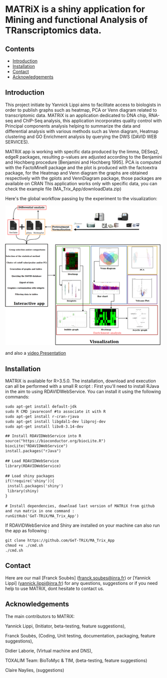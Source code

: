 # MATRiX is a shiny application for Mining and functional Analysis of TRanscriptomics data.

## Contents

- [Introduction](#introduction)
- [Installation](#installation)
- [Contact](#contact)
- [Acknowledgements](#acknowledgements)


## Introduction

This project initiate by Yannick Lippi aims to facilitate access to biologists in order to publish graphs such as heatmap, PCA or Venn diagram related to transcriptomic data.
MATRiX is an application dedicated to  DNA chip, RNA-seq and  ChIP-Seq analysis, this application incorporates quality control with Principal components analysis helping to summarize the data  and differential analysis with various methods such as Venn diagram, Heatmap clustering and GO Enrichment analysis by querying the DWS (DAVID WEB SERVICES).

MATRiX app is working with specific data produced by the limma, DESeq2, edgeR packages, resulting p-values are adjusted according to the Benjamini and Hochberg procedure [Benjamini and Hochberg 1995].
PCA is computed with the FactoMineR package and the plot is produced with the factoextra package, for the Heatmap and Venn diagram the graphs are obtained respectively with the gplots and VennDiagram package, those packages are available on CRAN
This application works only with specific data, you can check the example file (MA_Trix_App/downloadData.zip)

Here's the global workflow passing by the experiment to the visualization:

![](./www/whatmaen.png)

and also a [video Presentation](https://www.youtube.com/watch?v=lfI0zRYzeJs)

## Installation

MATRiX is available for R>3.5.0. The installation, download and execution can all be performed with a small R script :
First you'll need to install RJava in the aim to using RDAVIDWebService.
You can install it using the following commands:
```
sudo apt-get install default-jdk
sudo R CMD javareconf #to associate it with R
sudo apt-get install r-cran-rjava
sudo apt-get install libgdal1-dev libproj-dev
sudo apt-get install libv8-3.14-dev
```
```
## Install RDAVIDWebService into R
source("https://bioconductor.org/biocLite.R")
biocLite("RDAVIDWebService")
install.packages("rJava")

## Load RDAVIDWebService
library(RDAVIDWebService)

## Load shiny packages
if(!require('shiny')){
 install.packages('shiny')
 library(shiny)
}

# Install dependencies, download last version of MATRiX from github and run matrix in one command :
runGitHub('GeT-TRiX/MA_Trix_App')
```
If RDAVIDWebService and Shiny are installed on your machine can also run the app as following :
```
git clone https://github.com/GeT-TRiX/MA_Trix_App
chmod +x ./cmd.sh
./cmd.sh
```

## Contact

Here are our mail [Franck Soubès] (franck.soubes@inra.fr) or [Yannick Lippi] (yannick.lippi@inra.fr) for any questions, suggestions or if you need help to use MATRiX, dont hesitate to contact us.

## Acknowledgements

The main contributors to MATRiX:

Yannick Lippi, (Initiator, beta-testing, feature suggestions),

Franck Soubès, (Coding, Unit testing, documentation, packaging, feature suggestions),

Didier Laborie, (Virtual machine and DNS),

TOXALIM Team: BioToMyc & TIM, (beta-testing, feature suggestions)  

Claire Naylies, (suggestions)
